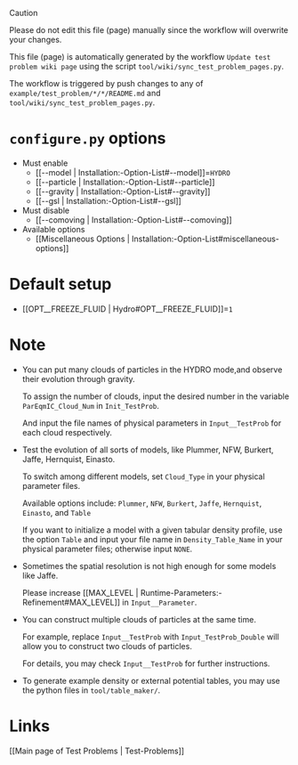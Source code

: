 > [!CAUTION]
> Please do not edit this file (page) manually since the workflow will overwrite your changes.
>
> This file (page) is automatically generated by the workflow `Update test problem wiki page` using the script `tool/wiki/sync_test_problem_pages.py`.
>
> The workflow is triggered by push changes to any of `example/test_problem/*/*/README.md` and `tool/wiki/sync_test_problem_pages.py`.


# `configure.py` options
- Must enable
   - [[--model | Installation:-Option-List#--model]]=`HYDRO`
   - [[--particle | Installation:-Option-List#--particle]]
   - [[--gravity | Installation:-Option-List#--gravity]]
   - [[--gsl | Installation:-Option-List#--gsl]]
- Must disable
   - [[--comoving | Installation:-Option-List#--comoving]]
- Available options
   - [[Miscellaneous Options | Installation:-Option-List#miscellaneous-options]]


# Default setup
- [[OPT__FREEZE_FLUID | Hydro#OPT__FREEZE_FLUID]]=`1`


# Note
- You can put many clouds of particles in the HYDRO mode,and observe their evolution through gravity.

  To assign the number of clouds, input the desired number in the variable `ParEqmIC_Cloud_Num` in `Init_TestProb`.

  And input the file names of physical parameters in `Input__TestProb` for each cloud respectively.

- Test the evolution of all sorts of models, like Plummer, NFW, Burkert, Jaffe, Hernquist, Einasto.

  To switch among different models, set `Cloud_Type` in your physical parameter files.

  Available options include:
  `Plummer`, `NFW`, `Burkert`, `Jaffe`, `Hernquist`, `Einasto`, and `Table`

  If you want to initialize a model with a given tabular density profile, use the option `Table` and input
  your file name in `Density_Table_Name` in your physical parameter files; otherwise input `NONE`.

- Sometimes the spatial resolution is not high enough for some models like Jaffe.

  Please increase [[MAX_LEVEL | Runtime-Parameters:-Refinement#MAX_LEVEL]] in `Input__Parameter`.

- You can construct multiple clouds of particles at the same time.

  For example, replace `Input__TestProb` with `Input_TestProb_Double` will allow you to construct two clouds of particles.

  For details, you may check `Input__TestProb` for further instructions.

- To generate example density or external potential tables, you may use the python files in `tool/table_maker/`.

# Links
[[Main page of Test Problems | Test-Problems]]

